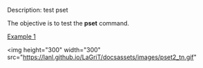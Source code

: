 Description: test pset

The objective is to test the **pset** command.

[Example 1](description_pset.md)

<img height="300" width="300" src="https://lanl.github.io/LaGriT/docsassets/images/pset2_tn.gif" 
